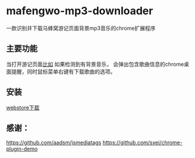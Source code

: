 # mafengwo-mp3-downloader

一款识别并下载马蜂窝游记页面背景mp3音乐的chrome扩展程序

## 主要功能

当打开游记页面[比如](http://www.mafengwo.cn/i/8134474.html) 如果检测到有背景音乐，
会弹出包含歌曲信息的chrome桌面提醒，同时鼠标菜单右键有下载歌曲的选项。

## 安装

[webstore下载](https://chrome.google.com/webstore/detail/mafengwo-mp3-downloader/olngcgpfadeplnlikpbklbgbkahhgccp?hl=en-US&gl=CA)

## 感谢：
https://github.com/aadsm/jsmediatags 
https://github.com/sxei/chrome-plugin-demo